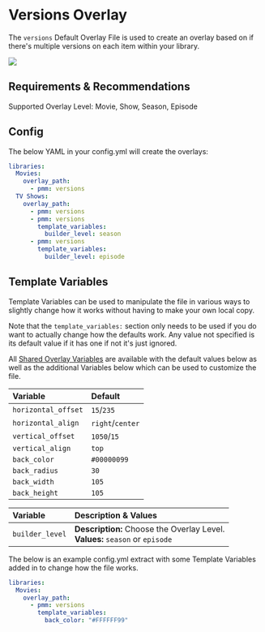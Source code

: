 # Versions Overlay

The `versions` Default Overlay File is used to create an overlay based on if there's multiple versions on each item within your library.

![](images/version.png)

## Requirements & Recommendations

Supported Overlay Level: Movie, Show, Season, Episode

## Config

The below YAML in your config.yml will create the overlays:

```yaml
libraries:
  Movies:
    overlay_path:
      - pmm: versions
  TV Shows:
    overlay_path:
      - pmm: versions
      - pmm: versions
        template_variables:
          builder_level: season
      - pmm: versions
        template_variables:
          builder_level: episode
```

## Template Variables

Template Variables can be used to manipulate the file in various ways to slightly change how it works without having to make your own local copy.

Note that the `template_variables:` section only needs to be used if you do want to actually change how the defaults work. Any value not specified is its default value if it has one if not it's just ignored.

All [Shared Overlay Variables](../overlay_variables.md) are available with the default values below as well as the additional Variables below which can be used to customize the file.

| Variable            | Default          |
|:--------------------|:-----------------|
| `horizontal_offset` | `15`/`235`       |
| `horizontal_align`  | `right`/`center` |
| `vertical_offset`   | `1050`/`15`      |
| `vertical_align`    | `top`            |
| `back_color`        | `#00000099`      |
| `back_radius`       | `30`             |
| `back_width`        | `105`            |
| `back_height`       | `105`            |

| Variable        | Description & Values                                                            |
|:----------------|:--------------------------------------------------------------------------------|
| `builder_level` | **Description:** Choose the Overlay Level.<br>**Values:** `season` or `episode` |

The below is an example config.yml extract with some Template Variables added in to change how the file works.

```yaml
libraries:
  Movies:
    overlay_path:
      - pmm: versions
        template_variables:
          back_color: "#FFFFFF99"
```
